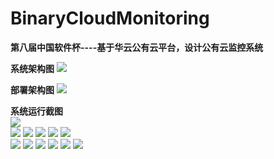 # BinaryCloudMonitoring
**第八届中国软件杯----基于华云公有云平台，设计公有云监控系统**  

**系统架构图**
![](https://github.com/X-ljy/BinaryCloudMonitoring/blob/master/%E7%B3%BB%E7%BB%9F%E6%9E%B6%E6%9E%84%E5%9B%BE.png)  

**部署架构图**
![](https://github.com/X-ljy/BinaryCloudMonitoring/blob/master/%E9%83%A8%E7%BD%B2%E6%9E%B6%E6%9E%84%E5%9B%BE.png)  

**系统运行截图**  
![](https://github.com/X-ljy/BinaryCloudMonitoring/blob/master/webimage/3.png)  
![](https://github.com/X-ljy/BinaryCloudMonitoring/blob/master/webimage/5.png)
![](https://github.com/X-ljy/BinaryCloudMonitoring/blob/master/webimage/8.png)
![](https://github.com/X-ljy/BinaryCloudMonitoring/blob/master/webimage/10.png)
![](https://github.com/X-ljy/BinaryCloudMonitoring/blob/master/webimage/16.png)
![](https://github.com/X-ljy/BinaryCloudMonitoring/blob/master/webimage/19.png)  
![](https://github.com/X-ljy/BinaryCloudMonitoring/blob/master/webimage/20.png)
![](https://github.com/X-ljy/BinaryCloudMonitoring/blob/master/webimage/21.png)
![](https://github.com/X-ljy/BinaryCloudMonitoring/blob/master/webimage/22.png)
![](https://github.com/X-ljy/BinaryCloudMonitoring/blob/master/webimage/23.png)
![](https://github.com/X-ljy/BinaryCloudMonitoring/blob/master/webimage/24.png)
![](https://github.com/X-ljy/BinaryCloudMonitoring/blob/master/webimage/25.png)



